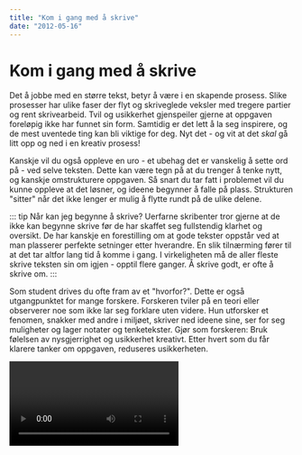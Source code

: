 ```yaml
---
title: "Kom i gang med å skrive"
date: "2012-05-16"
---
```


# Kom i gang med å skrive

Det å jobbe med en større tekst, betyr å være i en skapende prosess. Slike prosesser har ulike faser der flyt og skriveglede veksler med tregere partier og rent skrivearbeid. Tvil og usikkerhet gjenspeiler gjerne at oppgaven foreløpig ikke har funnet sin form. Samtidig er det lett å la seg inspirere, og de mest uventede ting kan bli viktige for deg. Nyt det - og vit at det _skal_ gå litt opp og ned i en kreativ prosess!

Kanskje vil du også oppleve en uro - et ubehag det er vanskelig å sette ord på - ved selve teksten. Dette kan være tegn på at du trenger å tenke nytt, og kanskje omstrukturere oppgaven. Så snart du tar fatt i problemet vil du kunne oppleve at det løsner, og ideene begynner å falle på plass. Strukturen "sitter" når det ikke lenger er mulig å flytte rundt på de ulike delene.

::: tip Når kan jeg begynne å skrive? 
Uerfarne skribenter tror gjerne at de ikke kan begynne skrive før de har skaffet seg fullstendig klarhet og oversikt. De har kanskje en forestilling om at gode tekster oppstår ved at man plasserer perfekte setninger etter hverandre. En slik tilnærming fører til at det tar altfor lang tid å komme i gang. I virkeligheten må de aller fleste skrive teksten sin om igjen - opptil flere ganger. Å skrive godt, er ofte å skrive om.
::: 

Som student drives du ofte fram av et "hvorfor?". Dette er også utgangpunktet for mange forskere. Forskeren tviler på en teori eller observerer noe som ikke lar seg forklare uten videre. Hun utforsker et fenomen, snakker med andre i miljøet, skriver ned ideene sine, ser for seg muligheter og lager notater og tenketekster. Gjør som forskeren: Bruk følelsen av nysgjerrighet og usikkerhet kreativt. Etter hvert som du får klarere tanker om oppgaven, reduseres usikkerheten.

<Video id="FOwhrXNnHNI" />


## Tenk og skriv

Det er viktigere å komme i gang med å skrive enn å ha full kontroll på produktet. Det finnes ulike skriveteknikker du kan bruke for å utvikle dine første ideer om et emne. Prøv for eksempel idémyldring, tankekart, tenketest og hurtigskriving som er beskrevet nedenfor. Når du begynner å skrive, vil du trolig oppleve at prosjektet blir mye klarere for deg.

Begynn gjerne å skrive om det du syns er gøy. Skriv gjerne bare litt om gangen. Hvis du tar pauser FØR du har skrevet deg helt tom, er det lettere å ta opp igjen tråden. Presenter gjerne teksten din for andre, for eksempel i [skrivegrupper](/skriving/skriving-er-en-prosess/skrivegrupper/), og be om tilbakemeldinger selv om du ikke er helt fornøyd enda. Gode forfattere bruker tid på å revidere, og må ofte restrukturere tekstene sine flere ganger.

Det er (minst) to strategier for å produsere tekst:

::: eksempel Tekst før struktur

- Skriv ned alt du vet og lurer på om emnet
- Les gjennom det du har skrevet, og ordne teksten i avsnitt ved hjelp av stikkord/overskrifter
- Ut fra dette strukturerer du teksten
:::

::: eksempel Struktur før tekst

- Her lager du en disposisjon før du går i gang med å skrive
- Så fyller du inn tekst i disposisjonen, punkt for punkt
- Disposisjonen justeres underveis
:::

Skriveprosessen kan ha ulike former. Det er viktig å finne ut hvordan _du_ fungerer best. Pleier du å gå og "ruge" i lang tid, for så å produsere en mer eller mindre ferdig tekst? Eller trenger du å skrive for å komme i gang, selv om du ikke vet hvor det fører hen, og deretter bruke tiden til å strukturere, skrive om og bygge ut utkastet ditt? Vær trygg på arbeidsmåten din!

## Oppstartsteknikker

Nedenfor er noen ulike teknikker som kan brukes for å nærme seg en problemstilling og disposisjon for oppgaven.

### Idémyldring

Idémyldring er et godt redskap for å få oversikt over hva du vet om et tema og hva du trenger å finne ut mer om. Det kan også brukes til å avgrense et tema og lage utkast til disposisjon. Skriv ned alle assosiasjoner du har til temaet uten å sensurere deg selv. I løpet av idémyldringen vil det komme frem stikkord og setninger som du kan arbeide videre med.

- skriv ord og setninger
- tegn figurer
- notér interessante boktitler, rapporter og ulike typer data

Ideer kan dukke opp når som helst – ha alltid penn og papir tilgjengelig!  
Idémyldring er en privat tekst, som skal gi skrivelyst.

::: tip Tips:
Mangler du penn og papir, har du kanskje en mobil for hånden. Skriv ideen du fikk som en tekstmelding, eller les den inn på taleopptak.
:::

### Tankekart

- Skriv hovedideen din midt på arket
- Tegn linjer eller grener fra hovedideen og skriv nøkkelord på hver linje
- Legg til mindre linjer og grener med detaljer
- Skriv ned ideene slik de faller deg inn – vær spontan!
- Se etter forbindelser og sammenhenger som kan markeres på kartet

<Figure
  src="/images/norsk-tankekart-sma-bokstaver.png"
  alt="Tankekart"
  caption="Tankekart om grønn markedsføring"
  type=""
/>

::: tip Tips:
- Bruk farger for å markere temaer og relasjoner, og for å framheve tanker
- Bruk bilder eller symboler
- Bruk små bokstaver (minuskler). Små bokstaver leses og huskes bedre enn store
:::


### Tenketekst

En tenketekst er en privat og kreativ tekst som kan hjelpe deg i gang med skriveprosessen. Tenkeskriving er skriving for å lære, for å få ideer og for å engasjere. Ved å skrive uten tanke på produktet, kan du oppdage nye muligheter i det du fokuserer på.

- Skriv ned alt du vet, og alt du lurer på om temaet i en mer eller mindre sammenhengende tekst
- Fokuser på ideer og innhold
- Skriv uten å ta stilling til tekstens form. Målet er å få fram ideer og tanker uten kritiske blikk

### Hurtigskriving

Hurtigskriving er en metode for å skrive en tenketekst som kan utvikles videre.

- Sett temaet du vil undersøke som overskrift
- Skriv uten stans mellom 10-30 minutter uten å løfte fingrene fra tastaturet eller pennen fra papiret
- Etterpå leser du igjennom teksten din, streker under nøkkelmomenter og begynner å strukturere ideer
- Del gjerne teksten inn i mindre biter med mellomoverskrifter 

## Fra tema til problemformulering

Noen er så heldige at de vet akkurat hva de vil undersøke før de begynner. Andre må gjerne tenke, notere, gjøre litteratursøk og lese en del før de formulerer en problemstilling eller et forskningsspørsmål. Ofte må man justere underveis. Det er flere måter å starte en skriveprosess på, men det kan være lurt å utarbeide en foreløpig problemstilling tidlig. 

Arbeidet med å forme et problem eller spørsmål kan gjerne starte med idémyldring. Skriv ned alle de spørsmålene og ideene du kommer på – det å være kritisk og luke ut kommer etter hvert. Når du orienterer deg i emnet, blir du gradvis i stand til å stille mer presise spørsmål. Kanskje dukker det opp nye spørsmål og vinkler du ikke hadde tenkt på. Tenk og kjenn etter: Hva interesserer deg? Hva engasjerer deg mest? Formuler dette i fulle setninger som senere kan danne utgangspunkt for en innledning.

::: oppgave Øvelse 
+ Skriv ned minst fem varianter av problemstillingen som opptar deg. 
+ Velg ut de to beste.
+ Start på et nytt ark, og skriv fem nye varianter basert på disse to. 
+ Plukk ut de to beste. 
+ Ta et nytt ark og skriv igjen fem nye varianter. 
+ Velg de to beste. 
  
Fortsett øvelsen til du har en problemformulering som virkelig *sitter*, og som lar seg besvare. 
::: 

Se mer om problemformulering under [Oppbygning av en oppgave](/oppbygning-av-en-oppgave/)


### Hold skriveprosessen i gang

For å holde oversikt over skrivearbeidet ditt kan det være en god ide å føre en logg, eller en skrivedagbok, om hva du har gjort og hva du skal gjøre. Du kan også opprette en blogg for å få innspill underveis i skriveprosessen. 

Noen blogger har en personlig stil som grenser mot dagbokform, andre er ment som faglige diskusjonsfora. Finn ut hva som fungerer for deg. 


::: oppgave Skrivesnakk 
Snakk gjerne om oppgaven med medstudenter og andre som vil høre på. Det kan være veldig klargjørende å sette ord på ideene dine. Hvorfor synes du at dette temaet er interessant? Hva ønsker du å oppnå? Hvilke problemstillinger ser du for deg? Hvordan kan de(n) besvares? Å presentere utkast for medstudenter er en utmerket måte å komme i gang på. 
:::

Lykke til! 

